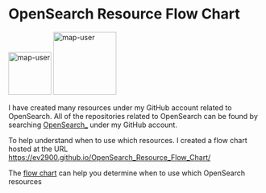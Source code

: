 # OpenSearch Resource Flow Chart

 <img width="85" alt="map-user" src="https://img.shields.io/badge/views-564-green"> <img width="125" alt="map-user" src="https://img.shields.io/badge/unique visits-210-green">

I have created many resources under my GitHub account related to OpenSearch. All of the repositories related to OpenSearch can be found by searching [OpenSearch_](https://github.com/ev2900?tab=repositories&q=OpenSearch_&type=&language=&sort=) under my GitHub account.

To help understand when to use which resources. I created a flow chart hosted at the URL https://ev2900.github.io/OpenSearch_Resource_Flow_Chart/

The [flow chart](https://ev2900.github.io/OpenSearch_Resource_Flow_Chart/) can help you determine when to use which OpenSearch resources
